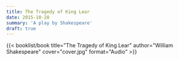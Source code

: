```yaml
---
title: The Tragedy of King Lear
date: 2015-10-28
summary: 'A play by Shakespeare'
draft: true
---
```


{{< booklist/book
title="The Tragedy of King Lear"
author="William Shakespeare"
cover="cover.jpg"
format="Audio" >}}

